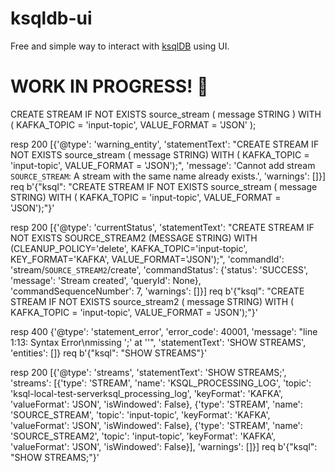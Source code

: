 # ksqldb-ui

Free and simple way to interact with [ksqlDB](https://ksqldb.io/) using UI.

# WORK IN PROGRESS! 🫡

CREATE STREAM IF NOT EXISTS source_stream (
  message STRING
) WITH (
  KAFKA_TOPIC = 'input-topic',
  VALUE_FORMAT = 'JSON'
);

resp 200 [{'@type': 'warning_entity', 'statementText': "CREATE STREAM IF NOT EXISTS source_stream ( message STRING) WITH ( KAFKA_TOPIC = 'input-topic', VALUE_FORMAT = 'JSON');", 'message': 'Cannot add stream `SOURCE_STREAM`: A stream with the same name already exists.', 'warnings': []}]
req b'{"ksql": "CREATE STREAM IF NOT EXISTS source_stream ( message STRING) WITH ( KAFKA_TOPIC = \'input-topic\', VALUE_FORMAT = \'JSON\');"}'

resp 200 [{'@type': 'currentStatus', 'statementText': "CREATE STREAM IF NOT EXISTS SOURCE_STREAM2 (MESSAGE STRING) WITH (CLEANUP_POLICY='delete', KAFKA_TOPIC='input-topic', KEY_FORMAT='KAFKA', VALUE_FORMAT='JSON');", 'commandId': 'stream/`SOURCE_STREAM2`/create', 'commandStatus': {'status': 'SUCCESS', 'message': 'Stream created', 'queryId': None}, 'commandSequenceNumber': 7, 'warnings': []}] req b'{"ksql": "CREATE STREAM IF NOT EXISTS source_stream2 ( message STRING) WITH ( KAFKA_TOPIC = \'input-topic\', VALUE_FORMAT = \'JSON\');"}'

resp 400 {'@type': 'statement_error', 'error_code': 40001, 'message': "line 1:13: Syntax Error\nmissing ';' at ''", 'statementText': 'SHOW STREAMS', 'entities': []} req b'{"ksql": "SHOW STREAMS"}'

resp 200 [{'@type': 'streams', 'statementText': 'SHOW STREAMS;', 'streams': [{'type': 'STREAM', 'name': 'KSQL_PROCESSING_LOG', 'topic': 'ksql-local-test-serverksql_processing_log', 'keyFormat': 'KAFKA', 'valueFormat': 'JSON', 'isWindowed': False}, {'type': 'STREAM', 'name': 'SOURCE_STREAM', 'topic': 'input-topic', 'keyFormat': 'KAFKA', 'valueFormat': 'JSON', 'isWindowed': False}, {'type': 'STREAM', 'name': 'SOURCE_STREAM2', 'topic': 'input-topic', 'keyFormat': 'KAFKA', 'valueFormat': 'JSON', 'isWindowed': False}], 'warnings': []}] req b'{"ksql": "SHOW STREAMS;"}'
